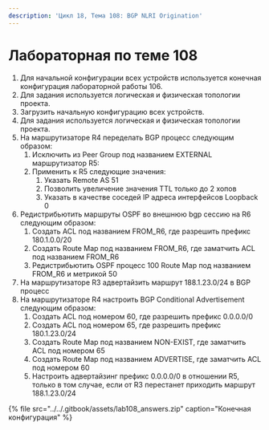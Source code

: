 ```yaml
---
description: 'Цикл 18, Тема 108: BGP NLRI Origination'
---
```


# Лабораторная по теме 108

1. Для начальной конфигурации всех устройств используется конечная конфигурация лабораторной работы 106.
2. Для задания используется логическая и физическая топологии проекта.
3. Загрузить начальную конфигурацию всех устройств.
4. Для задания используется логическая и физическая топологии проекта.
5. На маршрутизаторе R4 переделать BGP процесс следующим образом:
   1. Исключить из Peer Group под названием EXTERNAL маршрутизатор R5:
   2. Применить к R5 следующие значения:
      1. Указать Remote AS 51
      2. Позволить увеличение значения TTL только до 2 хопов
      3. Указать в качестве соседей IP адреса интерфейсов Loopback 0
6. Редистрибьютить маршруты OSPF во внешнюю bgp сессию на R6 следующим образом:
   1. Создать ACL под названием FROM\_R6, где разрешить префикс 180.1.0.0/20
   2. Создать Route Map под названием FROM\_R6, где заматчить ACL под названием FROM\_R6
   3. Редистрибьютить OSPF процесс 100 Route Map под названием FROM\_R6 и метрикой 50
7. На маршрутизаторе R3 адвертайзить маршрут 188.1.23.0/24 в BGP процесс
8. На маршрутизаторе R4 настроить BGP Conditional Advertisement следующим образом:
   1. Создать ACL под номером 60, где разрешить префикс 0.0.0.0/0
   2. Создать ACL под номером 65, где разрешить префикс 180.1.23.0/24
   3. Создать Route Map под названием NON-EXIST, где заматчить ACL под номером 65
   4. Создать Route Map под названием ADVERTISE, где заматчить ACL под номером 60
   5. Настроить адвертайзинг префикс 0.0.0.0/0 в отношении R5, только в том случае, если от R3 перестанет приходить маршрут 188.1.23.0/24

{% file src="../../.gitbook/assets/lab108\_answers.zip" caption="Конечная конфигурация" %}

